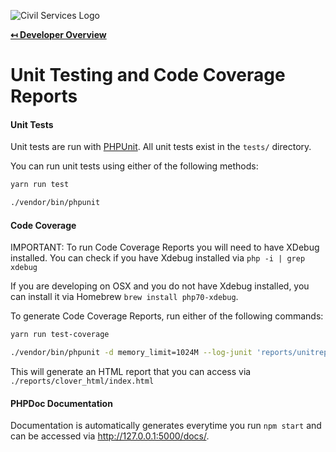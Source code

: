 ![Civil Services Logo](https://cdn.civil.services/common/github-logo.png "Civil Services Logo")

**[↤ Developer Overview](../README.md)**

Unit Testing and Code Coverage Reports
===

#### Unit Tests

Unit tests are run with [PHPUnit](https://phpunit.de). All unit tests exist in the `tests/` directory.

You can run unit tests using either of the following methods:

```bash
yarn run test

```
```bash
./vendor/bin/phpunit

```

#### Code Coverage

IMPORTANT:  To run Code Coverage Reports you will need to have XDebug installed. You can check if you have Xdebug installed via `php -i | grep xdebug`

If you are developing on OSX and you do not have Xdebug installed, you can install it via Homebrew `brew install php70-xdebug`.

To generate Code Coverage Reports, run either of the following commands:

```bash
yarn run test-coverage
```
```bash
./vendor/bin/phpunit -d memory_limit=1024M --log-junit 'reports/unitreport.xml' --coverage-html 'reports/clover_html' tests/
```

This will generate an HTML report that you can access via `./reports/clover_html/index.html`

#### PHPDoc Documentation

Documentation is automatically generates everytime you run `npm start` and can be accessed via http://127.0.0.1:5000/docs/.
